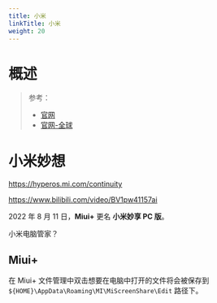 ```yaml
---
title: 小米
linkTitle: 小米
weight: 20
---
```


# 概述

> 参考：
>
> - [官网](https://www.mi.com/)
> - [官网-全球](https://www.mi.com/global/)

# 小米妙想

https://hyperos.mi.com/continuity

https://www.bilibili.com/video/BV1pw41157ai

2022 年 8 月 11 日，**Miui+** 更名 **小米妙享 PC 版**。

小米电脑管家？

## Miui+

在 Miui+ 文件管理中双击想要在电脑中打开的文件将会被保存到 `${HOME}\AppData\Roaming\MI\MiScreenShare\Edit` 路径下。
